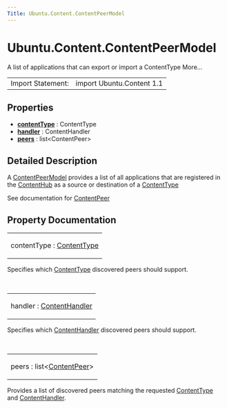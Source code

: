 ```yaml
---
Title: Ubuntu.Content.ContentPeerModel
---
```


# Ubuntu.Content.ContentPeerModel

<span class="subtitle"></span>
<!-- $$$ContentPeerModel-brief -->
<p>A list of applications that can export or import a ContentType More...</p>
<!-- @@@ContentPeerModel -->
<table class="alignedsummary">
<tr><td class="memItemLeft rightAlign topAlign"> Import Statement:</td><td class="memItemRight bottomAlign"> import Ubuntu.Content 1.1</td></tr></table><ul>
</ul>
<h2 id="properties">Properties</h2>
<ul>
<li class="fn"><b><b><a href="#contentType-prop">contentType</a></b></b> : ContentType</li>
<li class="fn"><b><b><a href="#handler-prop">handler</a></b></b> : ContentHandler</li>
<li class="fn"><b><b><a href="#peers-prop">peers</a></b></b> : list&lt;ContentPeer&gt;</li>
</ul>
<!-- $$$ContentPeerModel-description -->
<h2 id="details">Detailed Description</h2>
</p>
<p>A <a href="index.html">ContentPeerModel</a> provides a list of all applications that are registered in the <a href="Ubuntu.Content.ContentHub.md">ContentHub</a> as a source or destination of a <a href="Ubuntu.Content.ContentType.md">ContentType</a></p>
<p>See documentation for <a href="Ubuntu.Content.ContentPeer.md">ContentPeer</a></p>
<!-- @@@ContentPeerModel -->
<h2>Property Documentation</h2>
<!-- $$$contentType -->
<table class="qmlname"><tr valign="top" id="contentType-prop"><td class="tblQmlPropNode"><p><span class="name">contentType</span> : <span class="type"><a href="Ubuntu.Content.ContentType.md">ContentType</a></span></p></td></tr></table><p>Specifies which <a href="Ubuntu.Content.ContentType.md">ContentType</a> discovered peers should support.</p>
<!-- @@@contentType -->
<br/>
<!-- $$$handler -->
<table class="qmlname"><tr valign="top" id="handler-prop"><td class="tblQmlPropNode"><p><span class="name">handler</span> : <span class="type"><a href="Ubuntu.Content.ContentHandler.md">ContentHandler</a></span></p></td></tr></table><p>Specifies which <a href="Ubuntu.Content.ContentHandler.md">ContentHandler</a> discovered peers should support.</p>
<!-- @@@handler -->
<br/>
<!-- $$$peers -->
<table class="qmlname"><tr valign="top" id="peers-prop"><td class="tblQmlPropNode"><p><span class="name">peers</span> : <span class="type">list</span>&lt;<span class="type"><a href="Ubuntu.Content.ContentPeer.md">ContentPeer</a></span>&gt;</p></td></tr></table><p>Provides a list of discovered peers matching the requested <a href="Ubuntu.Content.ContentType.md">ContentType</a> and <a href="Ubuntu.Content.ContentHandler.md">ContentHandler</a>.</p>
<!-- @@@peers -->
<br/>
